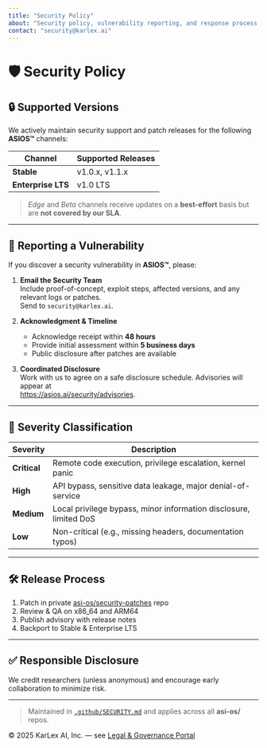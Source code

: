 ```yaml
---
title: "Security Policy"
about: "Security policy, vulnerability reporting, and response process for **ASIOS™**"
contact: "security@karlex.ai"
---
```


# 🛡️ Security Policy

## 🔒 Supported Versions

We actively maintain security support and patch releases for the following **ASIOS™** channels:

| Channel             | Supported Releases  |
|---------------------|---------------------|
| **Stable**          | v1.0.x, v1.1.x      |
| **Enterprise LTS**  | v1.0 LTS            |

> *Edge* and *Beta* channels receive updates on a **best-effort** basis but are **not covered by our SLA**.

---

## 📣 Reporting a Vulnerability

If you discover a security vulnerability in **ASIOS™**, please:

1. **Email the Security Team**  
   Include proof-of-concept, exploit steps, affected versions, and any relevant logs or patches.  
   Send to `security@karlex.ai`.

2. **Acknowledgment & Timeline**  
   - Acknowledge receipt within **48 hours**  
   - Provide initial assessment within **5 business days**  
   - Public disclosure after patches are available

3. **Coordinated Disclosure**  
   Work with us to agree on a safe disclosure schedule. Advisories will appear at  
   <https://asios.ai/security/advisories>.

---

## 🎯 Severity Classification

| Severity     | Description                                                          |
|--------------|----------------------------------------------------------------------|
| **Critical** | Remote code execution, privilege escalation, kernel panic            |
| **High**     | API bypass, sensitive data leakage, major denial-of-service          |
| **Medium**   | Local privilege bypass, minor information disclosure, limited DoS    |
| **Low**      | Non-critical (e.g., missing headers, documentation typos)            |

---

## 🛠️ Release Process

1. Patch in private [asi-os/security-patches](https://github.com/asi-os/security-patches) repo  
2. Review & QA on x86_64 and ARM64  
3. Publish advisory with release notes  
4. Backport to Stable & Enterprise LTS

---

## ✅ Responsible Disclosure

We credit researchers (unless anonymous) and encourage early collaboration to minimize risk.

---

> Maintained in [`.github/SECURITY.md`](https://github.com/asi-os/.github/blob/main/SECURITY.md) and applies across all **asi-os/** repos.

© 2025 KarLex AI, Inc. — see [Legal & Governance Portal](https://asios.ai/legal)
